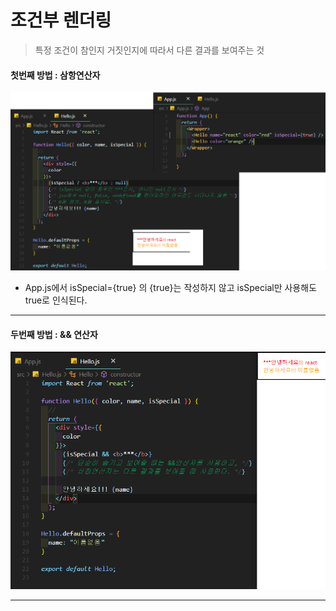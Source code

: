 # 조건부 렌더링 

> 특정 조건이 참인지 거짓인지에 따라서 다른 결과를 보여주는 것

#### 첫번째 방법 : 삼항연산자

![image-20200902102037448](04.조건부렌더링.assets/image-20200902102037448.png)

- App.js에서 isSpecial={true} 의 {true}는 작성하지 않고 isSpecial만 사용해도 true로 인식된다.

---

#### 두번째 방법 : && 연산자

![image-20200902102421061](04.조건부렌더링.assets/image-20200902102421061.png)

---


